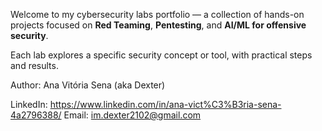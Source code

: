 Welcome to my cybersecurity labs portfolio — a collection of hands-on projects focused on **Red Teaming**, **Pentesting**, and **AI/ML for offensive security**.

Each lab explores a specific security concept or tool, with practical steps and results.

Author: Ana Vitória Sena (aka Dexter)

LinkedIn: https://www.linkedin.com/in/ana-vict%C3%B3ria-sena-4a2796388/
Email: im.dexter2102@gmail.com 
